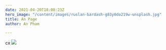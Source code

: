 ```yaml
---
date: 2021-04-20T18:00:23Z
hero_image: "/content/images/ruslan-bardash-g83y6do219w-unsplash.jpg"
title: An Page
author: An Pham

---
```

 cx ![](/content/images/dsc_0107.jpg)